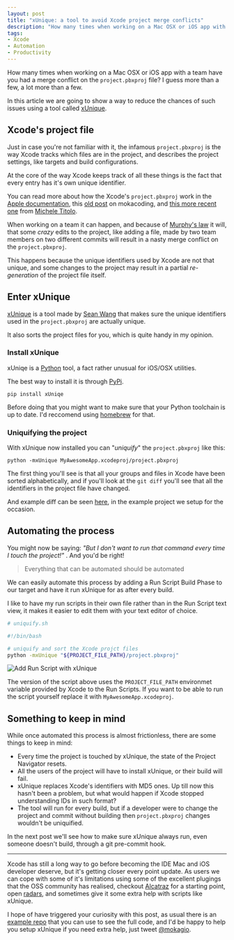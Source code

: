 ```yaml
---
layout: post
title: "xUnique: a tool to avoid Xcode project merge conflicts"
description: "How many times when working on a Mac OSX or iOS app with a team have you had a merge conflict on the project.pbxproj file? I guess more than a few, a lot more than a few. Lucky for you there is an handy tool called xUnique that will make the chances of this happening way smaller."
tags:
- Xcode
- Automation
- Productivity
---
```


How many times when working on a Mac OSX or iOS app with a team have you had a merge conflict on the `project.pbxproj` file? I guess more than a few, a lot more than a few.

In this article we are going to show a way to reduce the chances of such issues using a tool called [xUnique](https://github.com/truebit/xUnique).

## Xcode's project file

Just in case you're not familiar with it, the infamous `project.pbxproj` is the way Xcode tracks which files are in the project, and describes the project settings, like targets and build configurations.

At the core of the way Xcode keeps track of all these things is the fact that every entry has it's own unique identifier.

You can read more about how the Xcode's `project.pbxproj` work in the [Apple documentation](https://developer.apple.com/library/ios/featuredarticles/XcodeConcepts/Concept-Projects.html#//apple_ref/doc/uid/TP40009328-CH5-SW1), this [old post](http://www.mokacoding.com/blog/xcode-projects-and-workspaces/) on mokacoding, and [this more recent one](http://michele.io/the-project-file-part-1) from [Michele Titolo](https://twitter.com/micheletitolo).

When working on a team it can happen, and because of [Murphy's law](http://en.wikipedia.org/wiki/Murphy%27s_law) it will, that some _crazy_ edits to the project, like adding a file, made by two team members on two different commits will result in a nasty merge conflict on the `project.pbxproj`.

This happens because the unique identifiers used by Xcode are not that unique, and some changes to the project may result in a partial _re-generation_ of the project file itself.

## Enter xUnique

[xUnique](https://github.com/truebit/xUnique) is a tool made by [Sean Wang](https://twitter.com/truebit) that makes sure the unique identifiers used in the `project.pbxproj` are actually unique.

It also sorts the project files for you, which is quite handy in my opinion.

### Install xUnique

xUniqe is a [Python](https://www.python.org/) tool, a fact rather unusual for iOS/OSX utilities.

The best way to install it is through [PyPi](https://pypi.python.org/pypi/pip).

```
pip install xUniqe
```

Before doing that you might want to make sure that your Python toolchain is up to date. I'd reccomend using [homebrew](http://brew.sh/) for that.

### Uniquifying the project

With xUnique now installed you can "_uniquify_" the `project.pbxproj` like this:

```
python -mxUnique MyAwesomeApp.xcodeproj/project.pbxproj
```

The first thing you'll see is that all your groups and files in Xcode have been sorted alphabetically, and if you'll look at the `git diff` you'll see that all the identifiers in the project file have changed.

And example diff can be seen [here](https://github.com/mokacoding/xUnique-Example/commit/9401746461b6d3728d88364338f842b915c0bbc0), in the example project we setup for the occasion.

## Automating the process

You might now be saying: _"But I don't want to run that command every time I touch the project!"_ . And you'd be right!

> Everything that can be automated should be automated

We can easily automate this process by adding a Run Script Build Phase to our target and have it run xUnique for as after every build.

I like to have my run scripts in their own file rather than in the Run Script text view, it makes it easier to edit them with your text editor of choice.

```sh
# uniquify.sh

#!/bin/bash

# uniquify and sort the Xcode projct files
python -mxUnique "${PROJECT_FILE_PATH}/project.pbxproj"
```

![Add Run Script with xUnique](https://s3.amazonaws.com/mokacoding/2015-05-12-xUnique-run-script.png)

The version of the script above uses the `PROJECT_FILE_PATH` environmet variable provided by Xcode to the Run Scripts. If you want to be able to run the script yourself replace it with `MyAwesomeApp.xcodeproj`.

## Something to keep in mind

While once automated this process is almost frictionless, there are some things to keep in mind:

* Every time the project is touched by xUnique, the state of the Project Navigator resets.
* All the users of the project will have to install xUnique, or their build will fail.
* xUnique replaces Xcode's identifiers with MD5 ones. Up till now this hasn't been a problem, but what would happen if Xcode stopped understanding IDs in such format?
* The tool will run for every build, but if a developer were to change the project and commit without building then `project.pbxproj` changes wouldn't be uniquified.

In the next post we'll see how to make sure xUnique always run, even someone doesn't build, through a git pre-commit hook.

---

Xcode has still a long way to go before becoming the IDE Mac and iOS developer deserve, but it's getting closer every point update. As users we can cope with some of it's limitations using some of the excellent plugings that the OSS community has realised, checkout [Alcatraz](http://alcatraz.io/) for a starting point, open [radars](https://idmsa.apple.com/IDMSWebAuth/login.html?appIdKey=77e2a60d4bdfa6b7311c854a56505800be3c24e3a27a670098ff61b69fc5214b&sslEnabled=true&rv=3), and sometimes give it some extra help with scripts like xUnique.

I hope of have triggered your curiosity with this post, as usual there is an [example repo](https://github.com/mokacoding/xUnique-Example) that you can use to see the full code, and I'd be happy to help you setup xUnique if you need extra help, just tweet [@mokagio](https://twitter.com/mokagio).
